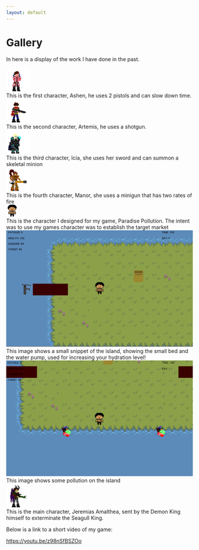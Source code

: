 ```yaml
---
layout: default
---
```


# Gallery

In here is a display of the work I have done in the past.

<div class="gallery">
  <a target="_blank" href="assets/gallery/1.png">
    <img src="assets/gallery/1_thumb.png" alt="example 1">
  </a>
  <div class="desc">This is the first character, Ashen, he uses 2 pistols and can slow down time.</div>
</div>

<div class="gallery">
  <a target="_blank" href="assets/gallery/2.png">
    <img src="assets/gallery/2_thumb.png" alt="example 1">
  </a>
  <div class="desc">This is the second character, Artemis, he uses a shotgun.</div>
</div>

<div class="gallery">
  <a target="_blank" href="assets/gallery/3.png">
    <img src="assets/gallery/3_thumb.png" alt="example 1">
  </a>
  <div class="desc">This is the third character, Icia, she uses her sword and can summon a skeletal minion</div>
</div>

<div class="gallery">
  <a target="_blank" href="assets/gallery/4.png">
    <img src="assets/gallery/4_thumb.png" alt="example 1">
  </a>
  <div class="desc">This is the fourth character, Manor, she uses a minigun that has two rates of fire</div>
</div>

<div class="gallery">
  <a target="_blank" href="assets/gallery/New Piskel-1.png.png">
    <img src="assets/gallery/New Piskel-1.png.png" alt="example 1">
  </a>
  <div class="desc">This is the character I designed for my game, Paradise Pollution. The intent was to use my games character was to establish the target market</div>
</div>

<div class="gallery">
  <a target="_blank" href="assets/gallery/GamePhoto1.PNG">
    <img src="assets/gallery/GamePhoto1.PNG" alt="example 1">
  </a>
  <div class="desc">This image shows a small snippet of the island, showing the small bed and the water pump, used for increasing your hydration level!</div>
</div>

<div class="gallery">
  <a target="_blank" href="assets/gallery/GamePhoto2.PNG">
    <img src="assets/gallery/GamePhoto2.PNG" alt="example 1">
  </a>
  <div class="desc">This image shows some pollution on the island</div>
</div>

<div class="gallery">
  <a target="_blank" href="assets/gallery/Character_ Jeremias Amalthea-1.png.png">
    <img src="assets/gallery/Character_ Jeremias Amalthea-1.png.png" alt="example 1">
  </a>
  <div class="desc">This is the main character, Jeremias Amalthea, sent by the Demon King himself to exterminate the Seagull King.</div>
</div>

Below is a link to a short video of my game:

https://youtu.be/z98nSfBSZOo
